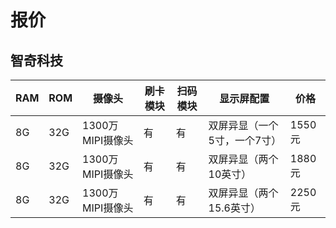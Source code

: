 # 报价

## 智奇科技

| RAM   | ROM  | 摄像头           | 刷卡模块 | 扫码模块 | 显示屏配置                       | 价格   |
|-------|------|------------------|----------|----------|----------------------------------|--------|
| 8G    | 32G  | 1300万MIPI摄像头 | 有       | 有       | 双屏异显（一个5寸，一个7寸）     | 1550元 |
| 8G    | 32G  | 1300万MIPI摄像头 | 有       | 有       | 双屏异显（两个10英寸）           | 1880元 |
| 8G    | 32G  | 1300万MIPI摄像头 | 有       | 有       | 双屏异显（两个15.6英寸）         | 2250元 |


